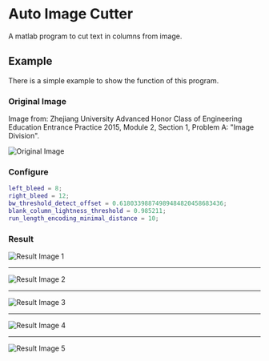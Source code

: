 # Auto Image Cutter

A matlab program to cut text in columns from image.

## Example

There is a simple example to show the function of this program.

### Original Image

Image from: Zhejiang University Advanced Honor Class of Engineering Education Entrance Practice 2015, Module 2, Section 1, Problem A: "Image Division".

![Original Image](sample/sample.bmp)

### Configure

```Matlab
left_bleed = 8;
right_bleed = 12;
bw_threshold_detect_offset = 0.61803398874989484820458683436;
blank_column_lightness_threshold = 0.985211;
run_length_encoding_minimal_distance = 10;
```

### Result

![Result Image 1](sample/sample.bmp.cut001.bmp)
* * *
![Result Image 2](sample/sample.bmp.cut002.bmp)
* * *
![Result Image 3](sample/sample.bmp.cut003.bmp)
* * *
![Result Image 4](sample/sample.bmp.cut004.bmp)
* * *
![Result Image 5](sample/sample.bmp.cut005.bmp)
